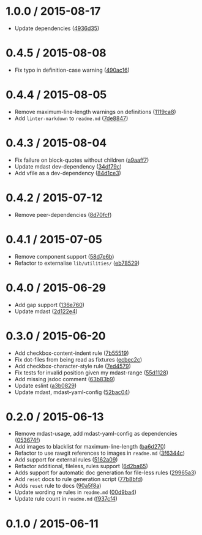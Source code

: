 <!--mdast setext-->

<!--lint disable no-multiple-toplevel-headings -->

1.0.0 / 2015-08-17
==================

*   Update dependencies ([4936d35](https://github.com/wooorm/mdast-lint/commit/4936d35))

0.4.5 / 2015-08-08
==================

*   Fix typo in definition-case warning ([490ac16](https://github.com/wooorm/mdast-lint/commit/490ac16))

0.4.4 / 2015-08-05
==================

*   Remove maximum-line-length warnings on definitions ([1119ca8](https://github.com/wooorm/mdast-lint/commit/1119ca8))
*   Add `linter-markdown` to `readme.md` ([7de8847](https://github.com/wooorm/mdast-lint/commit/7de8847))

0.4.3 / 2015-08-04
==================

*   Fix failure on block-quotes without children ([a9aaff7](https://github.com/wooorm/mdast-lint/commit/a9aaff7))
*   Update mdast dev-dependency ([34df79c](https://github.com/wooorm/mdast-lint/commit/34df79c))
*   Add vfile as a dev-dependency ([84d1ce3](https://github.com/wooorm/mdast-lint/commit/84d1ce3))

0.4.2 / 2015-07-12
==================

*   Remove peer-dependencies ([8d70fcf](https://github.com/wooorm/mdast-lint/commit/8d70fcf))

0.4.1 / 2015-07-05
==================

*   Remove component support ([58d7e6b](https://github.com/wooorm/mdast-lint/commit/58d7e6b))
*   Refactor to externalise `lib/utilities/` ([eb78529](https://github.com/wooorm/mdast-lint/commit/eb78529))

0.4.0 / 2015-06-29
==================

*   Add gap support ([136e760](https://github.com/wooorm/mdast-lint/commit/136e760))
*   Update mdast ([2d122e4](https://github.com/wooorm/mdast-lint/commit/2d122e4))

0.3.0 / 2015-06-20
==================

*   Add checkbox-content-indent rule ([7b55519](https://github.com/wooorm/mdast-lint/commit/7b55519))
*   Fix dot-files from being read as fixtures ([ecbec2c](https://github.com/wooorm/mdast-lint/commit/ecbec2c))
*   Add checkbox-character-style rule ([7ed4579](https://github.com/wooorm/mdast-lint/commit/7ed4579))
*   Fix tests for invalid position given my mdast-range ([55d1128](https://github.com/wooorm/mdast-lint/commit/55d1128))
*   Add missing jsdoc comment ([63b83b9](https://github.com/wooorm/mdast-lint/commit/63b83b9))
*   Update eslint ([a3b0829](https://github.com/wooorm/mdast-lint/commit/a3b0829))
*   Update mdast, mdast-yaml-config ([52bac04](https://github.com/wooorm/mdast-lint/commit/52bac04))

0.2.0 / 2015-06-13
==================

*   Remove mdast-usage, add mdast-yaml-config as dependencies ([053674f](https://github.com/wooorm/mdast-lint/commit/053674f))
*   Add images to blacklist for maximum-line-length ([ba6d270](https://github.com/wooorm/mdast-lint/commit/ba6d270))
*   Refactor to use rawgit references to images in `readme.md` ([3f6344c](https://github.com/wooorm/mdast-lint/commit/3f6344c))
*   Add support for external rules ([5162a09](https://github.com/wooorm/mdast-lint/commit/5162a09))
*   Refactor additional, fileless, rules support ([6d2ba65](https://github.com/wooorm/mdast-lint/commit/6d2ba65))
*   Adds support for automatic doc generation for file-less rules ([29965a3](https://github.com/wooorm/mdast-lint/commit/29965a3))
*   Add `reset` docs to rule generation script ([77b8bfd](https://github.com/wooorm/mdast-lint/commit/77b8bfd))
*   Adds `reset` rule to docs ([90a5f8a](https://github.com/wooorm/mdast-lint/commit/90a5f8a))
*   Update wording re rules in `readme.md` ([00d9ba4](https://github.com/wooorm/mdast-lint/commit/00d9ba4))
*   Update rule count in `readme.md` ([f937cf4](https://github.com/wooorm/mdast-lint/commit/f937cf4))

0.1.0 / 2015-06-11
==================
